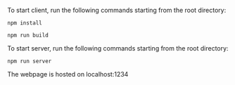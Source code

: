 To start client, run the following commands starting from the root directory:

`npm install`

`npm run build`

To start server, run the following commands starting from the root directory:

`npm run server` 

The webpage is hosted on localhost:1234
